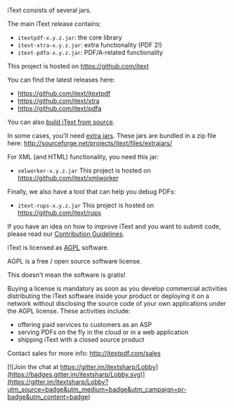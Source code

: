 iText consists of several jars.

The main iText release contains:
- ```itextpdf-x.y.z.jar```: the core library
- ```itext-xtra-x.y.z.jar```: extra functionality (PDF 2!)
- ```itext-pdfa-x.y.z.jar```: PDF/A-related functionality

This project is hosted on https://github.com/itext

You can find the latest releases here:
- https://github.com/itext/itextpdf
- https://github.com/itext/xtra
- https://github.com/itext/pdfa

You can also [build iText from source][building].

In some cases, you'll need [extra jars][extrajars].
These jars are bundled in a zip file here:
http://sourceforge.net/projects/itext/files/extrajars/

For XML (and HTML) functionality, you need this jar:
- ```xmlworker-x.y.z.jar```
This project is hosted on https://github.com/itext/xmlworker

Finally, we also have a tool that can help you debug PDFs:
- ```itext-rups-x.y.z.jar```
This project is hosted on https://github.com/itext/rups

If you have an idea on how to improve iText and you want to submit code,
please read our [Contribution Guidelines][contributing].

iText is licensed as [AGPL][agpl] software.

AGPL is a free / open source software license.

This doesn't mean the software is gratis!

Buying a license is mandatory as soon as you develop commercial activities
distributing the iText software inside your product or deploying it on a network
without disclosing the source code of your own applications under the AGPL license.
These activities include:
- offering paid services to customers as an ASP
- serving PDFs on the fly in the cloud or in a web application
- shipping iText with a closed source product

Contact sales for more info: http://itextpdf.com/sales

[agpl]: LICENSE.md
[building]: BUILDING.md
[contributing]: CONTRIBUTING.md
[extrajars]: EXTRAJARS.md


[![Join the chat at https://gitter.im/itextsharp/Lobby](https://badges.gitter.im/itextsharp/Lobby.svg)](https://gitter.im/itextsharp/Lobby?utm_source=badge&utm_medium=badge&utm_campaign=pr-badge&utm_content=badge)